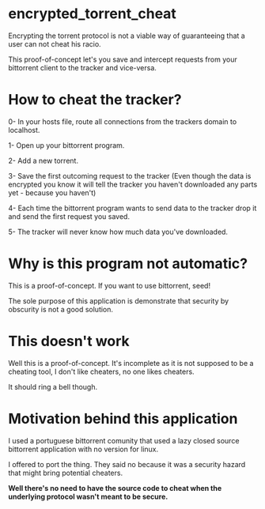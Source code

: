 encrypted_torrent_cheat
=======================

Encrypting the torrent protocol is not a viable way of guaranteeing that a user can not cheat his racio. 

This proof-of-concept let's you save and intercept requests from your bittorrent client to the tracker and vice-versa.

# How to cheat the tracker?

 0- In your hosts file, route all connections from the trackers domain to localhost.
 
 1- Open up your bittorrent program.
 
 2- Add a new torrent.
 
 3- Save the first outcoming request to the tracker (Even though the data is encrypted you know it will tell the tracker you haven't downloaded any parts yet - because you haven't)
 
 4- Each time the bittorrent program wants to send data to the tracker drop it and send the first request you saved.
 
 5- The tracker will never know how much data you've downloaded.
 
 
# Why is this program not automatic?

 This is a proof-of-concept. If you want to use bittorrent, seed!
 
 The sole purpose of this application is demonstrate that security by obscurity is not a good solution.

# This doesn't work

 Well this is a proof-of-concept. It's incomplete as it is not supposed to be a cheating tool, I don't like cheaters, no one likes cheaters.
 
 It should ring a bell though.

# Motivation behind this application

  I used a portuguese bittorrent comunity that used a lazy closed source bittorrent application with no version for linux.
  
  I offered to port the thing. They said no because it was a security hazard that might bring potential cheaters.
  
  **Well there's no need to have the source code to cheat when the underlying protocol wasn't meant to be secure.**
